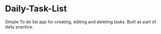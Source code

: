 # Daily-Task-List
Simple To do list app for creating, editing and deleting tasks. Built as part of daily practice.
